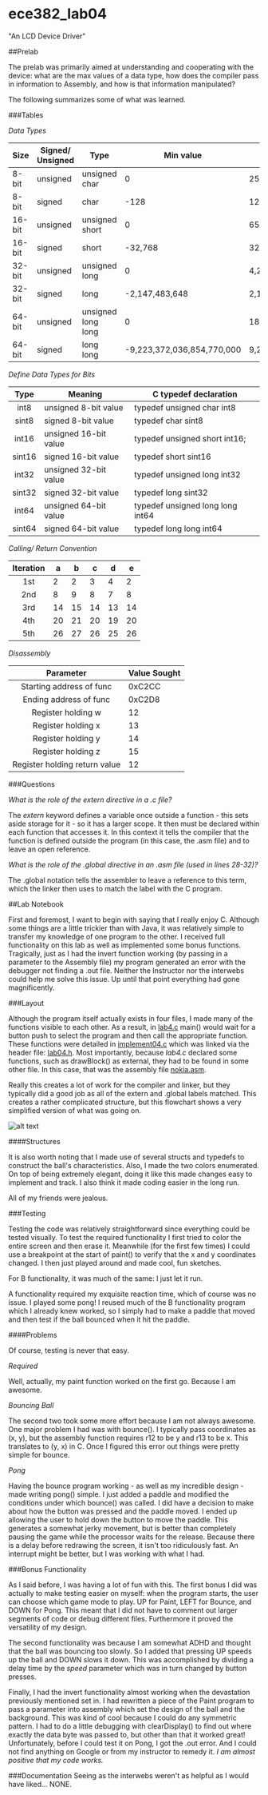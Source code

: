 ece382_lab04
============

"An LCD Device Driver"

##Prelab

The prelab was primarily aimed at understanding and cooperating with the device: what are the max values of a data type, how does the compiler pass in information to Assembly, and how is that information manipulated?

The following summarizes some of what was learned.

###Tables

_Data Types_

|    Size      |    Signed/ Unsigned    |    Type                  |    Min value                     |    Max value                     |
|--------------|------------------------|--------------------------|----------------------------------|----------------------------------|
|    8-bit     |    unsigned            |    unsigned char         |    0                             |    255                           |
|    8-bit     |    signed              |    char                  |    -128                          |    127                           |
|    16-bit    |    unsigned            |    unsigned short        |    0                             |    65,535                        |
|    16-bit    |    signed              |    short                 |    -32,768                       |    32,767                        |
|    32-bit    |    unsigned            |    unsigned long         |    0                             |    4,294,967,295                 |
|    32-bit    |    signed              |    long                  |    -2,147,483,648                |    2,147,483,647                 |
|    64-bit    |    unsigned            |    unsigned long long    |    0                             |    18,446,744,073,709,500,000    |
|    64-bit    |    signed              |    long long             |    -9,223,372,036,854,770,000    |    9,223,372,036,854,770,000     |

_Define Data Types for Bits_

|  Type  | Meaning                 | C typedef   declaration            |
|:------:|-------------------------|------------------------------------|
| int8   | unsigned   8-bit value  | typedef   unsigned char int8       |
| sint8  | signed   8-bit value    | typedef   char sint8               |
| int16  | unsigned   16-bit value | typedef   unsigned short int16;    |
| sint16 | signed   16-bit value   | typedef   short sint16             |
| int32  | unsigned   32-bit value | typedef   unsigned long int32      |
| sint32 | signed   32-bit value   | typedef   long sint32              |
| int64  | unsigned   64-bit value | typedef   unsigned long long int64 |
| sint64 | signed   64-bit value   | typedef   long long int64          |

_Calling/ Return Convention_

| Iteration | a  | b  | c  | d  | e  |
|:---------:|----|----|----|----|----|
| 1st       | 2  | 2  | 3  | 4  | 2  |
| 2nd       | 8  | 9  | 8  | 7  | 8  |
| 3rd       | 14 | 15 | 14 | 13 | 14 |
| 4th       | 20 | 21 | 20 | 19 | 20 |
| 5th       | 26 | 27 | 26 | 25 | 26 |

_Disassembly_

|           Parameter           | Value Sought |
|:-----------------------------:|--------------|
| Starting address of func      | 0xC2CC       |
| Ending address of func        | 0xC2D8       |
| Register holding w            | 12           |
| Register holding x            | 13           |
| Register holding y            | 14           |
| Register holding z            | 15           |
| Register holding return value | 12           |

###Questions

_What is the role of the extern directive in a .c file?_

The _extern_ keyword defines a variable once outside a function - this sets aside storage for it - so it has a larger scope. It then must be declared within each function that accesses it. In this context it tells the compiler that the function is defined outside the program (in this case, the .asm file) and to leave an open reference.

_What is the role of the .global directive in an .asm file (used in lines 28-32)?_

The .global notation tells the assembler to leave a reference to this term, which the linker then uses to match the label with the C program.


##Lab Notebook

First and foremost, I want to begin with saying that I really enjoy C. Although some things are a little trickier than with Java, it was relatively simple to transfer my knowledge of one program to the other. I received full functionality on this lab as well as implemented some bonus functions. Tragically, just as I had the invert function working (by passing in a parameter to the Assembly file) my program generated an error with the debugger not finding a .out file. Neither the Instructor nor the interwebs could help me solve this issue. Up until that point everything had gone magnificently.

###Layout

Although the program itself actually exists in four files, I made many of the functions visible to each other. As a result, in [lab4.c](https://github.com/byarbrough/ece382_lab04/blob/master/lab4.c) main() would wait for a button push to select the program and then call the appropriate function. These functions were detailed in [implement04.c](https://github.com/byarbrough/ece382_lab04/blob/master/implement04.c) which was linked via the header file: [lab04.h](https://github.com/byarbrough/ece382_lab04/blob/master/lab04.h). Most importantly, because _lab4.c_ declared some functions, such as drawBlock() as external, they had to be found in some other file. In this case, that was the assembly file [nokia.asm](https://github.com/byarbrough/ece382_lab04/blob/master/nokia.asm).

Really this creates a lot of work for the compiler and linker, but they typically did a good job as all of the extern and .global labels matched. This creates a rather complicated structure, but this flowchart shows a very simplified version of what was going on.

![alt text](https://dl.dropboxusercontent.com/u/67954924/flowDiagram.jpg "Basic Flow Chart")

####Structures

It is also worth noting that I made use of several structs and typedefs to construct the ball's characteristics. Also, I made the two colors enumerated. On top of being extremely elegant, doing it like this made changes easy to implement and track. I also think it made coding easier in the long run.

All of my friends were jealous.

###Testing

Testing the code was relatively straightforward since everything could be tested visually. To test the required functionality I first tried to color the entire screen and then erase it. Meanwhile (for the first few times) I could use a breakpoint at the start of paint() to verify that the x and y coordinates changed. I then just played around and made cool, fun sketches.

For B functionality, it was much of the same: I just let it run.

A functionality required my exquisite reaction time, which of course was no issue. I played some pong! I reused much of the B functionality program which I already knew worked, so I simply had to make a paddle that moved and then test if the ball bounced when it hit the paddle.

####Problems

Of course, testing is never that easy. 

_Required_ 

Well, actually, my paint function worked on the first go. Because I am awesome.

_Bouncing Ball_

The second two took some more effort because I am not always awesome. One major problem I had was with bounce(). I typically pass coordinates as (x, y), but the assembly function requires r12 to be y and r13 to be x. This translates to (y, x) in C. Once I figured this error out things were pretty simple for bounce.

_Pong_

Having the bounce program working - as well as my incredible design - made writing pong() simple. I just added a paddle and modified the conditions under which bounce() was called. I did have a decision to make about how the button was pressed and the paddle moved. I ended up allowing the user to hold down the button to move the paddle. This generates a somewhat jerky movement, but is better than completely pausing the game while the processor waits for the release. Because there is a delay before redrawing the screen, it isn't too ridiculously fast. An interrupt might be better, but I was working with what I had.

###Bonus Functionality

As I said before, I was having a lot of fun with this. The first bonus I did was actually to make testing easier on myself: when the program starts, the user can choose which game mode to play. UP for Paint, LEFT for Bounce, and DOWN for Pong. This meant that I did not have to comment out larger segments of code or debug different files. Furthermore it proved the versatility of my design.

The second functionality was because I am somewhat ADHD and thought that the ball was bouncing too slowly. So I added that pressing UP speeds up the ball and DOWN slows it down. This was accomplished by dividing a delay time by the _speed_ parameter which was in turn changed by button presses.

Finally, I had the invert functionality almost working when the devastation previously mentioned set in. I had rewritten a piece of the Paint program to pass a parameter into assembly which set the design of the ball and the background. This was kind of cool because I could do any symmetric pattern. I had to do a little debugging with clearDisplay() to find out where exactly the data byte was passed to, but other than that it worked great! Unfortunately, before I could test it on Pong, I got the .out error. And I could not find anything on Google or from my instructor to remedy it. _I am almost positive that my code works._

###Documentation
Seeing as the interwebs weren't as helpful as I would have liked... NONE.
